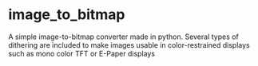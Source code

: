 # image_to_bitmap
A simple image-to-bitmap converter made in python. Several types of dithering are included to make images usable in color-restrained displays such as mono color TFT or E-Paper displays
